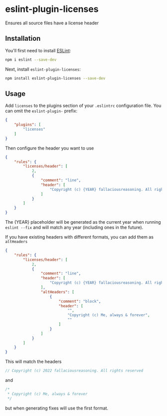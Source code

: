 # eslint-plugin-licenses

Ensures all source files have a license header

## Installation

You'll first need to install [ESLint](https://eslint.org/):

```sh
npm i eslint --save-dev
```

Next, install `eslint-plugin-licenses`:

```sh
npm install eslint-plugin-licenses --save-dev
```

## Usage

Add `licenses` to the plugins section of your `.eslintrc` configuration file. You can omit the `eslint-plugin-` prefix:

```json
{
    "plugins": [
        "licenses"
    ]
}
```


Then configure the header you want to use

```json
{
    "rules": {
        "licenses/header": [
            2,
            {
                "comment": "line",
                "header": [
                    "Copyright (c) {YEAR} fallaciousreasoning. All rights reserved."
                ]
            }
        ]
    }
}
```

The {YEAR} placeholder will be generated as the current year when running `eslint --fix` and will match any year (including ones in the future).

If you have existing headers with different formats, you can add them as `altHeaders`

```json
{
    "rules": {
        "licenses/header": [
            2,
            {
                "comment": "line",
                "header": [
                    "Copyright (c) {YEAR} fallaciousreasoning. All rights reserved."
                ],
                "altHeaders": [
                    {
                        "comment": "block",
                        "header": [
                            "",
                            "Copyright (c) Me, always & forever",
                            ""
                        ]
                    }
                ]
            }
        ]
    }
}
```

This will match the headers

```js
// Copyright (c) 2022 fallaciousreasoning. All rights reserved
```

and

```js
/*
 * Copyright (c) Me, always & forever
 */
```

but when generating fixes will use the first format.


